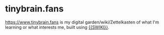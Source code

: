 # tinybrain.fans

<https://www.tinybrain.fans> is my digital garden/wiki/Zettelkasten of what I'm learning or what interests me, built using [{{SWIKI}}](https://github.com/milofultz/swiki).

